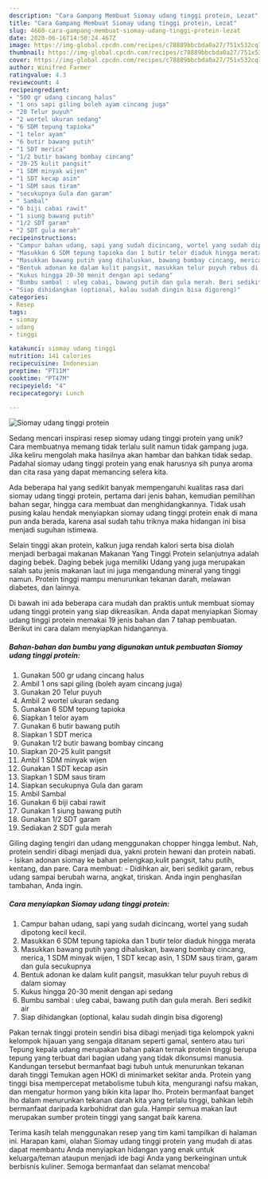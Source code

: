 ```yaml
---
description: "Cara Gampang Membuat Siomay udang tinggi protein, Lezat"
title: "Cara Gampang Membuat Siomay udang tinggi protein, Lezat"
slug: 4660-cara-gampang-membuat-siomay-udang-tinggi-protein-lezat
date: 2020-06-16T14:50:24.467Z
image: https://img-global.cpcdn.com/recipes/c78889bbcbda0a27/751x532cq70/siomay-udang-tinggi-protein-foto-resep-utama.jpg
thumbnail: https://img-global.cpcdn.com/recipes/c78889bbcbda0a27/751x532cq70/siomay-udang-tinggi-protein-foto-resep-utama.jpg
cover: https://img-global.cpcdn.com/recipes/c78889bbcbda0a27/751x532cq70/siomay-udang-tinggi-protein-foto-resep-utama.jpg
author: Winifred Farmer
ratingvalue: 4.3
reviewcount: 4
recipeingredient:
- "500 gr udang cincang halus"
- "1 ons sapi giling boleh ayam cincang juga"
- "20 Telur puyuh"
- "2 wortel ukuran sedang"
- "6 SDM tepung tapioka"
- "1 telor ayam"
- "6 butir bawang putih"
- "1 SDT merica"
- "1/2 butir bawang bombay cincang"
- "20-25 kulit pangsit"
- "1 SDM minyak wijen"
- "1 SDT kecap asin"
- "1 SDM saus tiram"
- "secukupnya Gula dan garam"
- " Sambal"
- "6 biji cabai rawit"
- "1 siung bawang putih"
- "1/2 SDT garam"
- "2 SDT gula merah"
recipeinstructions:
- "Campur bahan udang, sapi yang sudah dicincang, wortel yang sudah dipotong kecil kecil."
- "Masukkan 6 SDM tepung tapioka dan 1 butir telor diaduk hingga merata"
- "Masukkan bawang putih yang dihaluskan, bawang bombay cincang, merica, 1 SDM minyak wijen, 1 SDT kecap asin, 1 SDM saus tiram, garam dan gula secukupnya"
- "Bentuk adonan ke dalam kulit pangsit, masukkan telur puyuh rebus di dalam siomay"
- "Kukus hingga 20-30 menit dengan api sedang"
- "Bumbu sambal : uleg cabai, bawang putih dan gula merah. Beri sedikit air"
- "Siap dihidangkan (optional, kalau sudah dingin bisa digoreng)"
categories:
- Resep
tags:
- siomay
- udang
- tinggi

katakunci: siomay udang tinggi 
nutrition: 141 calories
recipecuisine: Indonesian
preptime: "PT11M"
cooktime: "PT47M"
recipeyield: "4"
recipecategory: Lunch

---
```



![Siomay udang tinggi protein](https://img-global.cpcdn.com/recipes/c78889bbcbda0a27/751x532cq70/siomay-udang-tinggi-protein-foto-resep-utama.jpg)

Sedang mencari inspirasi resep siomay udang tinggi protein yang unik? Cara membuatnya memang tidak terlalu sulit namun tidak gampang juga. Jika keliru mengolah maka hasilnya akan hambar dan bahkan tidak sedap. Padahal siomay udang tinggi protein yang enak harusnya sih punya aroma dan cita rasa yang dapat memancing selera kita.

Ada beberapa hal yang sedikit banyak mempengaruhi kualitas rasa dari siomay udang tinggi protein, pertama dari jenis bahan, kemudian pemilihan bahan segar, hingga cara membuat dan menghidangkannya. Tidak usah pusing kalau hendak menyiapkan siomay udang tinggi protein enak di mana pun anda berada, karena asal sudah tahu triknya maka hidangan ini bisa menjadi suguhan istimewa.

Selain tinggi akan protein, kalkun juga rendah kalori serta bisa diolah menjadi berbagai makanan Makanan Yang Tinggi Protein selanjutnya adalah daging bebek. Daging bebek juga memiliki Udang yang juga merupakan salah satu jenis makanan laut ini juga mengandung mineral yang tinggi namun. Protein tinggi mampu menurunkan tekanan darah, melawan diabetes, dan lainnya.


Di bawah ini ada beberapa cara mudah dan praktis untuk membuat siomay udang tinggi protein yang siap dikreasikan. Anda dapat menyiapkan Siomay udang tinggi protein memakai 19 jenis bahan dan 7 tahap pembuatan. Berikut ini cara dalam menyiapkan hidangannya.

<!--inarticleads1-->

##### Bahan-bahan dan bumbu yang digunakan untuk pembuatan Siomay udang tinggi protein:

1. Gunakan 500 gr udang cincang halus
1. Ambil 1 ons sapi giling (boleh ayam cincang juga)
1. Gunakan 20 Telur puyuh
1. Ambil 2 wortel ukuran sedang
1. Gunakan 6 SDM tepung tapioka
1. Siapkan 1 telor ayam
1. Gunakan 6 butir bawang putih
1. Siapkan 1 SDT merica
1. Gunakan 1/2 butir bawang bombay cincang
1. Siapkan 20-25 kulit pangsit
1. Ambil 1 SDM minyak wijen
1. Gunakan 1 SDT kecap asin
1. Siapkan 1 SDM saus tiram
1. Siapkan secukupnya Gula dan garam
1. Ambil  Sambal
1. Gunakan 6 biji cabai rawit
1. Gunakan 1 siung bawang putih
1. Gunakan 1/2 SDT garam
1. Sediakan 2 SDT gula merah


Giling daging tengiri dan udang menggunakan chopper hingga lembut. Nah, protein sendiri dibagi menjadi dua, yakni protein hewani dan protein nabati. - Isikan adonan siomay ke bahan pelengkap,kulit pangsit, tahu putih, kentang, dan pare. Cara membuat: - Didihkan air, beri sedikit garam, rebus udang sampai berubah warna, angkat, tiriskan. Anda ingin penghasilan tambahan, Anda ingin. 

<!--inarticleads2-->

##### Cara menyiapkan Siomay udang tinggi protein:

1. Campur bahan udang, sapi yang sudah dicincang, wortel yang sudah dipotong kecil kecil.
1. Masukkan 6 SDM tepung tapioka dan 1 butir telor diaduk hingga merata
1. Masukkan bawang putih yang dihaluskan, bawang bombay cincang, merica, 1 SDM minyak wijen, 1 SDT kecap asin, 1 SDM saus tiram, garam dan gula secukupnya
1. Bentuk adonan ke dalam kulit pangsit, masukkan telur puyuh rebus di dalam siomay
1. Kukus hingga 20-30 menit dengan api sedang
1. Bumbu sambal : uleg cabai, bawang putih dan gula merah. Beri sedikit air
1. Siap dihidangkan (optional, kalau sudah dingin bisa digoreng)


Pakan ternak tinggi protein sendiri bisa dibagi menjadi tiga kelompok yakni kelompok hijauan yang sengaja ditanam seperti gamal, sentero atau turi Tepung kepala udang merupakan bahan pakan ternak protein tinggi berupa tepung yang terbuat dari bagian udang yang tidak dikonsumsi manusia. Kandungan tersebut bermanfaat bagi tubuh untuk menurunkan tekanan darah tinggi Temukan agen HOKI di minimarket sekitar anda. Protein yang tinggi bisa mempercepat metabolisme tubuh kita, mengurangi nafsu makan, dan mengatur hormon yang bikin kita lapar lho. Protein bermanfaat banget lho dalam menurunkan tekanan darah kita yang terlalu tinggi, bahkan lebih bermanfaat daripada karbohidrat dan gula. Hampir semua makan laut merupakan sumber protein tinggi yang sangat baik karena. 

Terima kasih telah menggunakan resep yang tim kami tampilkan di halaman ini. Harapan kami, olahan Siomay udang tinggi protein yang mudah di atas dapat membantu Anda menyiapkan hidangan yang enak untuk keluarga/teman ataupun menjadi ide bagi Anda yang berkeinginan untuk berbisnis kuliner. Semoga bermanfaat dan selamat mencoba!
